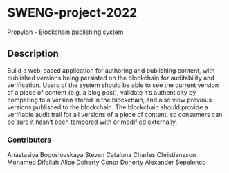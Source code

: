 # SWENG-project-2022

Propylon - Blockchain publishing system

## Description

Build a web-based application for authoring and publishing content, with published versions being persisted 
on the blockchain for auditability and verification. Users of the system should be able to see the current 
version of a piece of content (e.g. a blog post), validate it’s authenticity by comparing to a version stored
in the blockchain, and also view previous versions published to the blockchain. The blockchain should provide 
a verifiable audit trail for all versions of a piece of content, so consumers can be sure it hasn’t been 
tampered with or modified externally.

### Contributers

Anastasiya Bogoslovskaya
Steven Cataluna 
Charles Christiansson
Mohamed Difallah
Alice Doherty 
Conor Doherty
Alexander Sepelenco 
